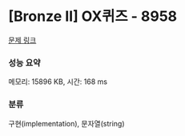 # [Bronze II] OX퀴즈 - 8958 

[문제 링크](https://www.acmicpc.net/problem/8958) 

### 성능 요약

메모리: 15896 KB, 시간: 168 ms

### 분류

구현(implementation), 문자열(string)

